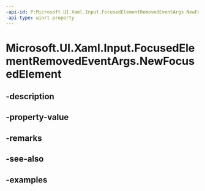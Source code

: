 ```yaml
---
-api-id: P:Microsoft.UI.Xaml.Input.FocusedElementRemovedEventArgs.NewFocusedElement
-api-type: winrt property
---
```


# Microsoft.UI.Xaml.Input.FocusedElementRemovedEventArgs.NewFocusedElement

<!--
public Microsoft.UI.Xaml.DependencyObject NewFocusedElement { get; set; }
-->


## -description

## -property-value

## -remarks

## -see-also

## -examples


